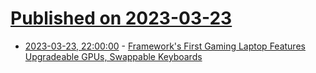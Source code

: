 # [Published on 2023-03-23](index.md)

* [2023-03-23, 22:00:00](https://hardware.slashdot.org/story/23/03/23/2023231/frameworks-first-gaming-laptop-features-upgradeable-gpus-swappable-keyboards?utm_source=rss1.0mainlinkanon&utm_medium=feed) - [Framework's First Gaming Laptop Features Upgradeable GPUs, Swappable Keyboards](https://hardware.slashdot.org/story/23/03/23/2023231/frameworks-first-gaming-laptop-features-upgradeable-gpus-swappable-keyboards?utm_source=rss1.0mainlinkanon&utm_medium=feed)
